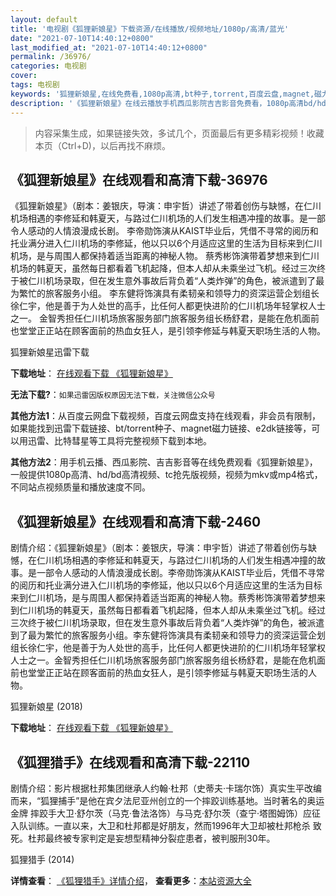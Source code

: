 ```yaml
---
layout: default
title: '电视剧《狐狸新娘星》下载资源/在线播放/视频地址/1080p/高清/蓝光'
date: "2021-07-10T14:40:12+0800"
last_modified_at: "2021-07-10T14:40:12+0800"
permalink: /36976/
categories: 电视剧
cover:
tags: 电视剧
keywords: '狐狸新娘星,在线免费看,1080p高清,bt种子,torrent,百度云盘,magnet,磁力链,迅雷下载资源'
description: '《狐狸新娘星》在线云播放手机西瓜影院吉吉影音免费看，1080p高清bd/hd未删减完整版和tc抢先枪版，mkv/mp4格式，附带bt/torrent种子、magnet/磁力链、百度云盘、网盘资源迅雷下载链接'
---
```


>内容采集生成，如果链接失效，多试几个，页面最后有更多精彩视频！收藏本页（Ctrl+D)，以后再找不麻烦。


## 《狐狸新娘星》在线观看和高清下载-36976

《狐狸新娘星》（剧本：姜银庆，导演：申宇哲）讲述了带着创伤与缺憾，在仁川机场相遇的李修延和韩夏天，与路过仁川机场的人们发生相遇冲撞的故事。是一部令人感动的人情浪漫成长剧。 李帝勋饰演从KAIST毕业后，凭借不寻常的阅历和托业满分进入仁川机场的李修延，他以只以6个月适应这里的生活为目标来到仁川机场，是与周围人都保持着适当距离的神秘人物。 蔡秀彬饰演带着梦想来到仁川机场的韩夏天，虽然每日都看着飞机起降，但本人却从未乘坐过飞机。经过三次终于被仁川机场录取，但在发生意外事故后背负着“人类炸弹”的角色，被派遣到了最为繁忙的旅客服务小组。 李东健将饰演具有柔韧亲和领导力的资深运营企划组长徐仁宇，他是善于为人处世的高手，比任何人都更快进阶的仁川机场年轻掌权人士之一。 金智秀担任仁川机场旅客服务部门旅客服务组长杨舒君，是能在危机面前也堂堂正正站在顾客面前的热血女狂人，是引领李修延与韩夏天职场生活的人物。


狐狸新娘星迅雷下载

**下载地址**： [在线观看下载 《狐狸新娘星》](https://www.993dy.com//vod-detail-id-31452.html) 


**无法下载?**：`如果迅雷因版权原因无法下载，关注微信公众号 `

**其他方法1**：从百度云网盘下载视频，百度云网盘支持在线观看，非会员有限制，如果能找到迅雷下载链接、bt/torrent种子、magnet磁力链接、e2dk链接等，可以用迅雷、比特彗星等工具将完整视频下载到本地。

**其他方法2**：用手机云播、西瓜影院、吉吉影音等在线免费观看《狐狸新娘星》，一般提供1080p高清、hd/bd高清视频、tc抢先版视频，视频为mkv或mp4格式，不同站点视频质量和播放速度不同。


## 《狐狸新娘星》在线观看和高清下载-2460

剧情介绍：《狐狸新娘星》（剧本：姜银庆，导演：申宇哲）讲述了带着创伤与缺憾，在仁川机场相遇的李修延和韩夏天，与路过仁川机场的人们发生相遇冲撞的故事。是一部令人感动的人情浪漫成长剧。李帝勋饰演从KAIST毕业后，凭借不寻常的阅历和托业满分进入仁川机场的李修延，他以只以6个月适应这里的生活为目标来到仁川机场，是与周围人都保持着适当距离的神秘人物。蔡秀彬饰演带着梦想来到仁川机场的韩夏天，虽然每日都看着飞机起降，但本人却从未乘坐过飞机。经过三次终于被仁川机场录取，但在发生意外事故后背负着“人类炸弹”的角色，被派遣到了最为繁忙的旅客服务小组。李东健将饰演具有柔韧亲和领导力的资深运营企划组长徐仁宇，他是善于为人处世的高手，比任何人都更快进阶的仁川机场年轻掌权人士之一。金智秀担任仁川机场旅客服务部门旅客服务组长杨舒君，是能在危机面前也堂堂正正站在顾客面前的热血女狂人，是引领李修延与韩夏天职场生活的人物。


狐狸新娘星 (2018)

**下载地址**： [在线观看下载 《狐狸新娘星》](https://www.btbtdy.me/btdy/dy13654.html) 


## 《狐狸猎手》在线观看和高清下载-22110

剧情介绍：影片根据杜邦集团继承人约翰·杜邦（史蒂夫·卡瑞尔饰）真实生平改编而来，“狐狸捕手”是他在宾夕法尼亚州创立的一个摔跤训练基地。当时著名的奥运金牌 摔跤手大卫·舒尔茨（马克·鲁法洛饰）与马克·舒尔茨（查宁·塔图姆饰）应征入队训练。一直以来，大卫和杜邦都是好朋友，然而1996年大卫却被杜邦枪杀 致死。杜邦最终被专家判定是妄想型精神分裂症患者，被判服刑30年。


狐狸猎手 (2014)

**详情查看**： [《狐狸猎手》详情介绍](/movie/22110/)， **查看更多**：[本站资源大全](/movie/t/all/)

